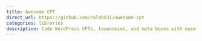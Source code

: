 ```yaml
---
title: Awesome CPT
direct_url: https://github.com/caleb531/awesome-cpt
categories: libraries
description: Code WordPress CPTs, taxonomies, and meta boxes with ease and power
---
```

